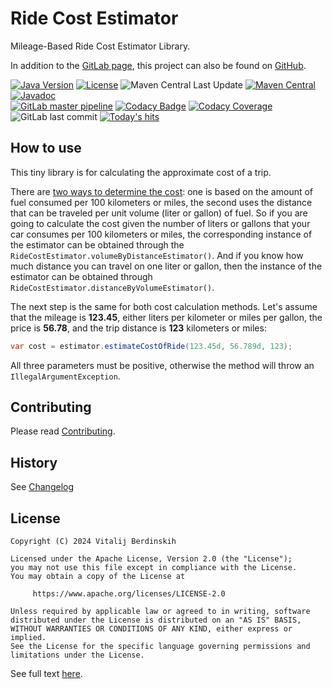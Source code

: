 # Ride Cost Estimator

Mileage-Based Ride Cost Estimator Library.

In addition to the [GitLab page][gl-project], this project can also be found on [GitHub][gh-project].

[![Java Version][java-version]][jdk-download]
[![License][license-badge]][license-link]
![Maven Central Last Update][maven-central-last-update]
[![Maven Central][maven-central]][maven-central-link]
[![Javadoc][javadoc]][javadoc-link]  
[![GitLab master pipeline][gitlab-master-pipeline]][gitlab-master-pipeline-link]
[![Codacy Badge][codacy-badge]][codacy-badge-link]
[![Codacy Coverage][codacy-coverage]][codacy-coverage-link]
![GitLab last commit][gitlab-last-commit]
[![Today's hits][today-hits]][today-hits-link]

## How to use

This tiny library is for calculating the approximate cost of a trip.

There are [two ways to determine the cost][fuel-economy]: one is based on the amount of fuel consumed per 100 kilometers
or miles, the second uses the distance that can be traveled per unit volume (liter or gallon) of fuel. So if you are
going to calculate the cost given the number of liters or gallons that your car consumes per 100 kilometers or miles,
the corresponding instance of the estimator can be obtained through the `RideCostEstimator.volumeByDistanceEstimator()`.
And if you know how much distance you can travel on one liter or gallon, then the instance of the estimator can
be obtained through `RideCostEstimator.distanceByVolumeEstimator()`.

The next step is the same for both cost calculation methods. Let's assume that the mileage is **123.45**, either liters
per kilometer or miles per gallon, the price is **56.78**, and the trip distance is **123** kilometers or miles:

```java
var cost = estimator.estimateCostOfRide(123.45d, 56.789d, 123);
```

All three parameters must be positive, otherwise the method will throw an `IllegalArgumentException`.

## Contributing

Please read [Contributing](contributing.md).

## History

See [Changelog](changelog.md)

## License

```text
Copyright (C) 2024 Vitalij Berdinskih

Licensed under the Apache License, Version 2.0 (the "License");
you may not use this file except in compliance with the License.
You may obtain a copy of the License at

     https://www.apache.org/licenses/LICENSE-2.0

Unless required by applicable law or agreed to in writing, software
distributed under the License is distributed on an "AS IS" BASIS,
WITHOUT WARRANTIES OR CONDITIONS OF ANY KIND, either express or implied.
See the License for the specific language governing permissions and
limitations under the License.
```

See full text [here](LICENSE "the LICENSE file").

[gl-project]: https://gitlab.com/vitalijr2/ride-cost-estimator

[gh-project]: https://github.com/vitalijr2/ride-cost-estimator

[java-version]: https://img.shields.io/static/v1?label=Java&message=17&color=blue&logoColor=E23D28

[jdk-download]: https://www.oracle.com/java/technologies/downloads/#java17

[license-badge]: https://img.shields.io/badge/license-Apache%202.0-blue.svg?style=flat

[license-link]: https://www.apache.org/licenses/LICENSE-2.0.html

[maven-central-last-update]: https://img.shields.io/maven-central/last-update/io.gitlab.vitalijr2.ridecost/ride-cost-estimator

[maven-central]: https://img.shields.io/maven-central/v/io.gitlab.vitalijr2.ridecost/ride-cost-estimator

[maven-central-link]: https://central.sonatype.com/artifact/io.gitlab.vitalijr2.ridecost/ride-cost-estimator?smo=true

[javadoc]: https://javadoc.io/badge2/io.gitlab.vitalijr2.ridecost/ride-cost-estimator/javadoc.svg

[javadoc-link]: https://javadoc.io/doc/io.gitlab.vitalijr2.ridecost/ride-cost-estimator

[gitlab-master-pipeline]: https://gitlab.com/vitalijr2/ride-cost-estimator/badges/master/pipeline.svg

[gitlab-master-pipeline-link]: https://gitlab.com/vitalijr2/ride-cost-estimator/-/commits/master

[codacy-badge]: https://app.codacy.com/project/badge/Grade/153f5bc0810442ffb11b4fba643f6011

[codacy-badge-link]: https://app.codacy.com/gl/vitalijr2/ride-cost-estimator/dashboard?utm_source=gl&utm_medium=referral&utm_content=&utm_campaign=Badge_grade

[codacy-coverage]: https://app.codacy.com/project/badge/Coverage/153f5bc0810442ffb11b4fba643f6011

[codacy-coverage-link]: https://app.codacy.com/gl/vitalijr2/ride-cost-estimator/dashboard?utm_source=gl&utm_medium=referral&utm_content=&utm_campaign=Badge_coverage

[gitlab-last-commit]: https://img.shields.io/gitlab/last-commit/vitalijr2/ride-cost-estimator

[today-hits]: https://hits.sh/github.com/vitalijr2/ride-cost-estimator.svg?view=today-total&label=today's%20hits

[today-hits-link]: https://hits.sh/github.com/vitalijr2/ride-cost-estimators/

[fuel-economy]: https://en.wikipedia.org/wiki/Fuel_economy_in_automobiles "Fuel economy in automobiles"
